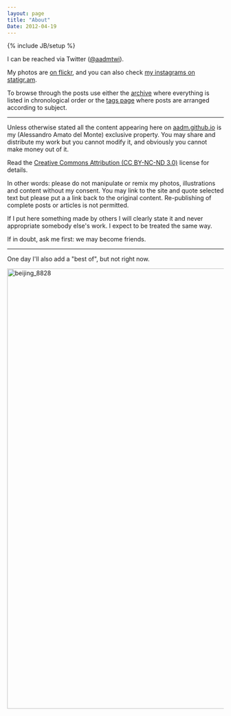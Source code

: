 ```yaml
---
layout: page
title: "About"
Date: 2012-04-19
---
```

{% include JB/setup %}


<!-- <a href="http://www.flickr.com/photos/aadm/1449633525/" title="creta_027 by aadm, on Flickr"><img src="http://farm2.staticflickr.com/1111/1449633525_42ed487e19.jpg" width="500" height="333" alt="creta_027"></a> -->
<!-- ![](https://dl.dropbox.com/u/179731/3424019349.jpg) -->

I can be reached via Twitter ([@aadmtwi](http://twitter.com/aadmtwi)).

My photos are [on flickr](http://www.flickr.com/photos/aadm/), and you can also check [my instagrams on statigr.am](http://statigr.am/viewer.php#/user/983741/).

To browse through the posts use either the [archive](archive.html) where everything is listed in chronological order or the [tags page](tags.html) where posts are arranged according to subject.

***

Unless otherwise stated all the content appearing here on [aadm.github.io](http://aadm.github.io) is my (Alessandro Amato del Monte) exclusive property. You may share and distribute my work but you cannot modify it, and obviously you cannot make money out of it.

Read the [Creative Commons Attribution (CC BY-NC-ND 3.0)](http://creativecommons.org/licenses/by-nc-nd/3.0/) license for details.

In other words: please do not manipulate or remix my photos, illustrations and content without my consent. You may link to the site and quote selected text but please put a a link back to the original content. Re-publishing of complete posts or articles is not permitted.

If I put here something made by others I will clearly state it and never appropriate somebody else's work. I expect to be treated the same way.

If in doubt, ask me first: we may become friends.

***

<!-- The following is a list of the tags used in this blog. Click on one of these to see all the posts on the selected subject.

[apple](http://scriptogr.am/aadm/tag/apple) |
[comment](http://scriptogr.am/aadm/tag/comment) |
[cycling](http://scriptogr.am/aadm/tag/cycling) |
[misc](http://scriptogr.am/aadm/tag/misc) |
[moto](http://scriptogr.am/aadm/tag/moto) |
[movies](http://scriptogr.am/aadm/tag/movies) |
[mtb](http://scriptogr.am/aadm/tag/mtb) |
[photo](http://scriptogr.am/aadm/tag/photo) |
[quote](http://scriptogr.am/aadm/tag/quote) |
[tv](http://scriptogr.am/aadm/tag/tv) |
[video](http://scriptogr.am/aadm/tag/video) -->

One day I'll also add a "best of", but not right now.

<a href="http://www.flickr.com/photos/aadm/780792236/" title="beijing_8828 by aadm, on Flickr"><img src="http://farm2.staticflickr.com/1330/780792236_aaf33fd5d2_b.jpg" width="681" height="1024" alt="beijing_8828"></a>